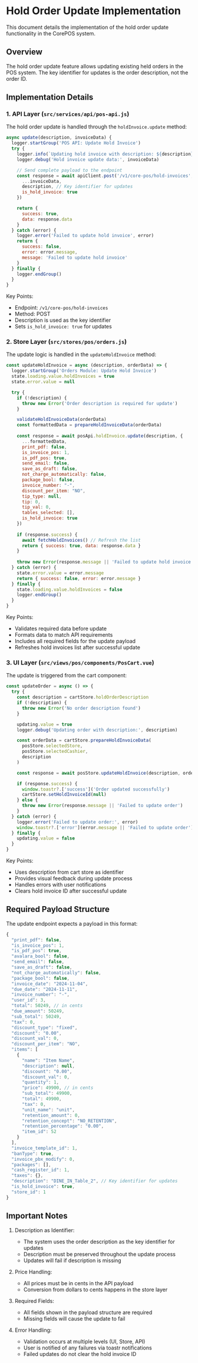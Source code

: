 # Hold Order Update Implementation

This document details the implementation of the hold order update functionality in the CorePOS system.

## Overview

The hold order update feature allows updating existing held orders in the POS system. The key identifier for updates is the order description, not the order ID.

## Implementation Details

### 1. API Layer (`src/services/api/pos-api.js`)

The hold order update is handled through the `holdInvoice.update` method:

```javascript
async update(description, invoiceData) {
  logger.startGroup('POS API: Update Hold Invoice')
  try {
    logger.info(`Updating hold invoice with description: ${description}`)
    logger.debug('Hold invoice update data:', invoiceData)

    // Send complete payload to the endpoint
    const response = await apiClient.post('/v1/core-pos/hold-invoices', {
      ...invoiceData,
      description, // Key identifier for updates
      is_hold_invoice: true
    })

    return {
      success: true,
      data: response.data
    }
  } catch (error) {
    logger.error('Failed to update hold invoice', error)
    return {
      success: false,
      error: error.message,
      message: 'Failed to update hold invoice'
    }
  } finally {
    logger.endGroup()
  }
}
```

Key Points:
- Endpoint: `/v1/core-pos/hold-invoices`
- Method: POST
- Description is used as the key identifier
- Sets `is_hold_invoice: true` for updates

### 2. Store Layer (`src/stores/pos/orders.js`)

The update logic is handled in the `updateHoldInvoice` method:

```javascript
const updateHoldInvoice = async (description, orderData) => {
  logger.startGroup('Orders Module: Update Hold Invoice')
  state.loading.value.holdInvoices = true
  state.error.value = null

  try {
    if (!description) {
      throw new Error('Order description is required for update')
    }

    validateHoldInvoiceData(orderData)
    const formattedData = prepareHoldInvoiceData(orderData)
    
    const response = await posApi.holdInvoice.update(description, {
      ...formattedData,
      print_pdf: false,
      is_invoice_pos: 1,
      is_pdf_pos: true,
      send_email: false,
      save_as_draft: false,
      not_charge_automatically: false,
      package_bool: false,
      invoice_number: "-",
      discount_per_item: "NO",
      tip_type: null,
      tip: 0,
      tip_val: 0,
      tables_selected: [],
      is_hold_invoice: true
    })
    
    if (response.success) {
      await fetchHoldInvoices() // Refresh the list
      return { success: true, data: response.data }
    }
    
    throw new Error(response.message || 'Failed to update hold invoice')
  } catch (error) {
    state.error.value = error.message
    return { success: false, error: error.message }
  } finally {
    state.loading.value.holdInvoices = false
    logger.endGroup()
  }
}
```

Key Points:
- Validates required data before update
- Formats data to match API requirements
- Includes all required fields for the update payload
- Refreshes hold invoices list after successful update

### 3. UI Layer (`src/views/pos/components/PosCart.vue`)

The update is triggered from the cart component:

```javascript
const updateOrder = async () => {
  try {
    const description = cartStore.holdOrderDescription
    if (!description) {
      throw new Error('No order description found')
    }

    updating.value = true
    logger.debug('Updating order with description:', description)

    const orderData = cartStore.prepareHoldInvoiceData(
      posStore.selectedStore,
      posStore.selectedCashier,
      description
    )

    const response = await posStore.updateHoldInvoice(description, orderData)

    if (response.success) {
      window.toastr?.['success']('Order updated successfully')
      cartStore.setHoldInvoiceId(null)
    } else {
      throw new Error(response.message || 'Failed to update order')
    }
  } catch (error) {
    logger.error('Failed to update order:', error)
    window.toastr?.['error'](error.message || 'Failed to update order')
  } finally {
    updating.value = false
  }
}
```

Key Points:
- Uses description from cart store as identifier
- Provides visual feedback during update process
- Handles errors with user notifications
- Clears hold invoice ID after successful update

## Required Payload Structure

The update endpoint expects a payload in this format:

```javascript
{
  "print_pdf": false,
  "is_invoice_pos": 1,
  "is_pdf_pos": true,
  "avalara_bool": false,
  "send_email": false,
  "save_as_draft": false,
  "not_charge_automatically": false,
  "package_bool": false,
  "invoice_date": "2024-11-04",
  "due_date": "2024-11-11",
  "invoice_number": "-",
  "user_id": 3,
  "total": 50249, // in cents
  "due_amount": 50249,
  "sub_total": 50249,
  "tax": 0,
  "discount_type": "fixed",
  "discount": "0.00",
  "discount_val": 0,
  "discount_per_item": "NO",
  "items": [
    {
      "name": "Item Name",
      "description": null,
      "discount": "0.00",
      "discount_val": 0,
      "quantity": 1,
      "price": 49900, // in cents
      "sub_total": 49900,
      "total": 49900,
      "tax": 0,
      "unit_name": "unit",
      "retention_amount": 0,
      "retention_concept": "NO_RETENTION",
      "retention_percentage": "0.00",
      "item_id": 52
    }
  ],
  "invoice_template_id": 1,
  "banType": true,
  "invoice_pbx_modify": 0,
  "packages": [],
  "cash_register_id": 1,
  "taxes": {},
  "description": "DINE_IN_Table_2", // Key identifier for updates
  "is_hold_invoice": true,
  "store_id": 1
}
```

## Important Notes

1. Description as Identifier:
   - The system uses the order description as the key identifier for updates
   - Description must be preserved throughout the update process
   - Updates will fail if description is missing

2. Price Handling:
   - All prices must be in cents in the API payload
   - Conversion from dollars to cents happens in the store layer

3. Required Fields:
   - All fields shown in the payload structure are required
   - Missing fields will cause the update to fail

4. Error Handling:
   - Validation occurs at multiple levels (UI, Store, API)
   - User is notified of any failures via toastr notifications
   - Failed updates do not clear the hold invoice ID
